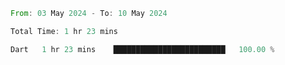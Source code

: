 <!--START_SECTION:waka-->

```rust
From: 03 May 2024 - To: 10 May 2024

Total Time: 1 hr 23 mins

Dart   1 hr 23 mins    █████████████████████████   100.00 %
```

<!--END_SECTION:waka-->

